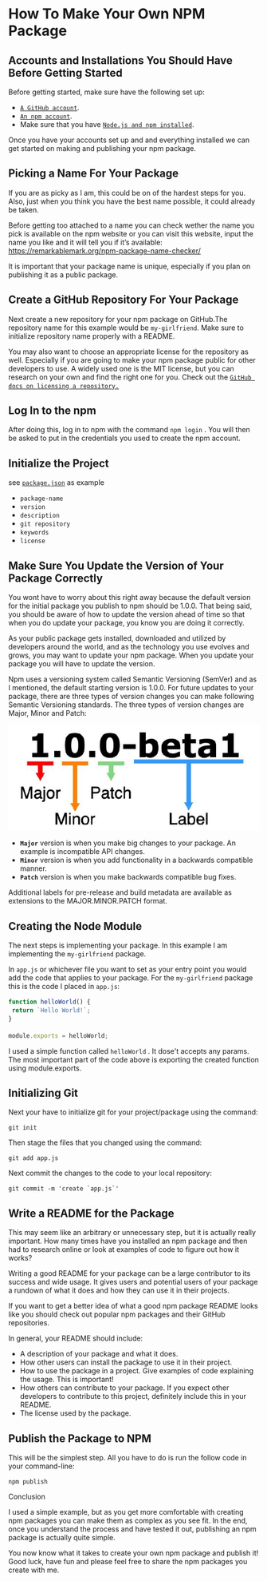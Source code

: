 
# How To Make Your Own NPM Package

## Accounts and Installations You Should Have Before Getting Started

Before getting started, make sure have the following set up:

- [`A GitHub account`](https://github.com/).
- [`An npm account`](https://www.npmjs.com/).
- Make sure that you have [`Node.js and npm installed`](https://docs.npmjs.com/downloading-and-installing-node-js-and-npm).

Once you have your accounts set up and and everything installed we can get started on making and publishing your npm package.

## Picking a Name For Your Package

If you are as picky as I am, this could be on of the hardest steps for you. Also, just when you think you have the best name possible, it could already be taken.

Before getting too attached to a name you can check wether the name you pick is available on the npm website or you can visit this website, input the name you like and it will tell you if it’s available: <https://remarkablemark.org/npm-package-name-checker/>

It is important that your package name is unique, especially if you plan on publishing it as a public package.

## Create a GitHub Repository For Your Package

Next create a new repository for your npm package on GitHub.The repository name for this example would be `my-girlfriend`. Make sure to initialize repository name properly with a README.

You may also want to choose an appropriate license for the repository as well. Especially if you are going to make your npm package public for other developers to use. A widely used one is the MIT license, but you can research on your own and find the right one for you. Check out the [`GitHub docs on licensing a repository.`](https://docs.github.com/en/github/creating-cloning-and-archiving-repositories/licensing-a-repository)

## Log In to the npm

After doing this, log in to npm with the command `npm login` . You will then be asked to put in the credentials you used to create the npm account.

## Initialize the Project

see [`package.json`](package.json) as example

- `package-name`
- `version`
- `description`
- `git repository`
- `keywords`
- `license`

## Make Sure You Update the Version of Your Package Correctly

You wont have to worry about this right away because the default version for the initial package you publish to npm should be 1.0.0. That being said, you should be aware of how to update the version ahead of time so that when you do update your package, you know you are doing it correctly.

As your public package gets installed, downloaded and utilized by developers around the world, and as the technology you use evolves and grows, you may want to update your npm package. When you update your package you will have to update the version.

Npm uses a versioning system called Semantic Versioning (SemVer) and as I mentioned, the default starting version is 1.0.0. For future updates to your package, there are three types of version changes you can make following Semantic Versioning standards. The three types of version changes are Major, Minor and Patch:

![npm version](./assets/images/npm-version.jpeg)

- **`Major`** version is when you make big changes to your package. An example is incompatible API changes.
- **`Minor`** version is when you add functionality in a backwards compatible manner.
- **`Patch`** version is when you make backwards compatible bug fixes.

Additional labels for pre-release and build metadata are available as extensions to the MAJOR.MINOR.PATCH format.

## Creating the Node Module

The next steps is implementing your package. In this example I am implementing the `my-girlfriend` package.

In `app.js` or whichever file you want to set as your entry point you would add the code that applies to your package. For the `my-girlfriend` package this is the code I placed in `app.js`:

```js
function helloWorld() {
 return `Hello World!`;
}

module.exports = helloWorld;
```

I used a simple function called `helloWorld` . It dose't accepts any params. The most important part of the code above is exporting the created function using module.exports.

## Initializing Git

Next your have to initialize git for your project/package using the command:

```shell
git init
```

Then stage the files that you changed using the command:

```shell
git add app.js
```

Next commit the changes to the code to your local repository:

```shell
git commit -m 'create `app.js`'
```

## Write a README for the Package

This may seem like an arbitrary or unnecessary step, but it is actually really important. How many times have you installed an npm package and then had to research online or look at examples of code to figure out how it works?

Writing a good README for your package can be a large contributor to its success and wide usage. It gives users and potential users of your package a rundown of what it does and how they can use it in their projects.

If you want to get a better idea of what a good npm package README looks like you should check out popular npm packages and their GitHub repositories.

In general, your README should include:

- A description of your package and what it does.
- How other users can install the package to use it in their project.
- How to use the package in a project. Give examples of code explaining the usage. This is important!
- How others can contribute to your package. If you expect other developers to contribute to this project, definitely include this in your README.
- The license used by the package.

## Publish the Package to NPM

This will be the simplest step. All you have to do is run the follow code in your command-line:

```shell
npm publish
```

Conclusion

I used a simple example, but as you get more comfortable with creating npm packages you can make them as complex as you see fit. In the end, once you understand the process and have tested it out, publishing an npm package is actually quite simple.

You now know what it takes to create your own npm package and publish it! Good luck, have fun and please feel free to share the npm packages you create with me.
